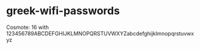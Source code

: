 # greek-wifi-passwords

Cosmote:
16 with 123456789ABCDEFGHIJKLMNOPQRSTUVWXYZabcdefghijklmnopqrstuvwxyz
